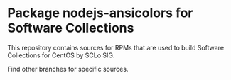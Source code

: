 # Package nodejs-ansicolors for Software Collections

This repository contains sources for RPMs that are used
to build Software Collections for CentOS by SCLo SIG.

Find other branches for specific sources.
